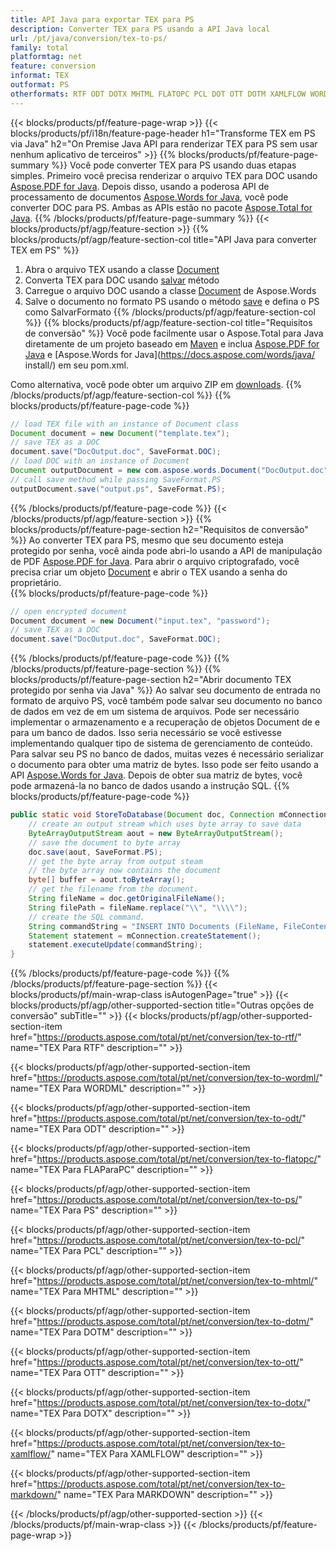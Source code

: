 ```yaml
---
title: API Java para exportar TEX para PS
description: Converter TEX para PS usando a API Java local
url: /pt/java/conversion/tex-to-ps/
family: total
platformtag: net
feature: conversion
informat: TEX
outformat: PS
otherformats: RTF ODT DOTX MHTML FLATOPC PCL DOT OTT DOTM XAMLFLOW WORDML PS
---
```

{{< blocks/products/pf/feature-page-wrap >}}
{{< blocks/products/pf/i18n/feature-page-header h1="Transforme TEX em PS via Java" h2="On Premise Java API para renderizar TEX para PS sem usar nenhum aplicativo de terceiros" >}}
{{% blocks/products/pf/feature-page-summary %}}
Você pode converter TEX para PS usando duas etapas simples. Primeiro você precisa renderizar o arquivo TEX para DOC usando [Aspose.PDF for Java](https://products.aspose.com/pdf/java/). Depois disso, usando a poderosa API de processamento de documentos [Aspose.Words for Java](https://products.aspose.com/words/java/), você pode converter DOC para PS. Ambas as APIs estão no pacote [Aspose.Total for Java](https://products.aspose.com/total/java/).
{{% /blocks/products/pf/feature-page-summary  %}}
{{< blocks/products/pf/agp/feature-section >}}
{{% blocks/products/pf/agp/feature-section-col title="API Java para converter TEX em PS" %}}
1. Abra o arquivo TEX usando a classe [Document](https://apireference.aspose.com/pdf/java/com.aspose.pdf/Document)
2. Converta TEX para DOC usando [salvar](https://apireference.aspose.com/pdf/java/com.aspose.pdf/Document#save-java.lang.String-com.aspose.pdf.SaveOptions- ) método
3. Carregue o arquivo DOC usando a classe [Document](https://apireference.aspose.com/words/java/com.aspose.words/Document) de Aspose.Words
4. Salve o documento no formato PS usando o método [save](https://apireference.aspose.com/words/java/com.aspose.words/Document#save(java.lang.String,int)) e defina o PS como SalvarFormato
{{% /blocks/products/pf/agp/feature-section-col %}}
{{% blocks/products/pf/agp/feature-section-col title="Requisitos de conversão" %}}
Você pode facilmente usar o Aspose.Total para Java diretamente de um projeto baseado em [Maven](https://repository.aspose.com/webapp/#/artifacts/browse/tree/General/repo/com/aspose/aspose-total) e inclua [Aspose.PDF for Java](https://docs.aspose.com/pdf/java/installation/) e [Aspose.Words for Java](https://docs.aspose.com/words/java/ install/) em seu pom.xml.

Como alternativa, você pode obter um arquivo ZIP em [downloads](https://downloads.aspose.com/total/java).
{{% /blocks/products/pf/agp/feature-section-col %}}
{{% blocks/products/pf/feature-page-code %}}

```java
// load TEX file with an instance of Document class
Document document = new Document("template.tex");
// save TEX as a DOC 
document.save("DocOutput.doc", SaveFormat.DOC); 
// load DOC with an instance of Document
Document outputDocument = new com.aspose.words.Document("DocOutput.doc");
// call save method while passing SaveFormat.PS
outputDocument.save("output.ps", SaveFormat.PS);   
```

{{% /blocks/products/pf/feature-page-code %}}
{{< /blocks/products/pf/agp/feature-section >}}
{{% blocks/products/pf/feature-page-section  h2="Requisitos de conversão" %}}
Ao converter TEX para PS, mesmo que seu documento esteja protegido por senha, você ainda pode abri-lo usando a API de manipulação de PDF [Aspose.PDF for Java](https://docs.aspose.com/pdf/java/installation/). Para abrir o arquivo criptografado, você precisa criar um objeto [Document](https://apireference.aspose.com/pdf/java/com.aspose.pdf/Document) e abrir o TEX usando a senha do proprietário.  
{{% blocks/products/pf/feature-page-code %}}
```cs
// open encrypted document
Document document = new Document("input.tex", "password");
// save TEX as a DOC 
document.save("DocOutput.doc", SaveFormat.DOC);
```

{{% /blocks/products/pf/feature-page-code  %}}
{{% /blocks/products/pf/feature-page-section %}}
{{% blocks/products/pf/feature-page-section  h2="Abrir documento TEX protegido por senha via Java" %}}
Ao salvar seu documento de entrada no formato de arquivo PS, você também pode salvar seu documento no banco de dados em vez de em um sistema de arquivos. Pode ser necessário implementar o armazenamento e a recuperação de objetos Document de e para um banco de dados. Isso seria necessário se você estivesse implementando qualquer tipo de sistema de gerenciamento de conteúdo. Para salvar seu PS no banco de dados, muitas vezes é necessário serializar o documento para obter uma matriz de bytes. Isso pode ser feito usando a API [Aspose.Words for Java](https://products.aspose.com/words/Java/). Depois de obter sua matriz de bytes, você pode armazená-la no banco de dados usando a instrução SQL. 
{{% blocks/products/pf/feature-page-code %}}

```java
public static void StoreToDatabase(Document doc, Connection mConnection) throws Exception {
    // create an output stream which uses byte array to save data
    ByteArrayOutputStream aout = new ByteArrayOutputStream();
    // save the document to byte array
    doc.save(aout, SaveFormat.PS);
    // get the byte array from output steam
    // the byte array now contains the document
    byte[] buffer = aout.toByteArray();
    // get the filename from the document.
    String fileName = doc.getOriginalFileName();
    String filePath = fileName.replace("\\", "\\\\");
    // create the SQL command.
    String commandString = "INSERT INTO Documents (FileName, FileContent) VALUES('" + filePath + "', '" + buffer + "')";
    Statement statement = mConnection.createStatement();
    statement.executeUpdate(commandString);
}  
```

{{% /blocks/products/pf/feature-page-code  %}}
{{% /blocks/products/pf/feature-page-section %}}
{{< blocks/products/pf/main-wrap-class isAutogenPage="true" >}}
{{< blocks/products/pf/agp/other-supported-section title="Outras opções de conversão" subTitle="" >}}
{{< blocks/products/pf/agp/other-supported-section-item href="https://products.aspose.com/total/pt/net/conversion/tex-to-rtf/" name="TEX Para RTF" description="" >}}

{{< blocks/products/pf/agp/other-supported-section-item href="https://products.aspose.com/total/pt/net/conversion/tex-to-wordml/" name="TEX Para WORDML" description="" >}}

{{< blocks/products/pf/agp/other-supported-section-item href="https://products.aspose.com/total/pt/net/conversion/tex-to-odt/" name="TEX Para ODT" description="" >}}

{{< blocks/products/pf/agp/other-supported-section-item href="https://products.aspose.com/total/pt/net/conversion/tex-to-flatopc/" name="TEX Para FLAParaPC" description="" >}}

{{< blocks/products/pf/agp/other-supported-section-item href="https://products.aspose.com/total/pt/net/conversion/tex-to-ps/" name="TEX Para PS" description="" >}}

{{< blocks/products/pf/agp/other-supported-section-item href="https://products.aspose.com/total/pt/net/conversion/tex-to-pcl/" name="TEX Para PCL" description="" >}}

{{< blocks/products/pf/agp/other-supported-section-item href="https://products.aspose.com/total/pt/net/conversion/tex-to-mhtml/" name="TEX Para MHTML" description="" >}}

{{< blocks/products/pf/agp/other-supported-section-item href="https://products.aspose.com/total/pt/net/conversion/tex-to-dotm/" name="TEX Para DOTM" description="" >}}

{{< blocks/products/pf/agp/other-supported-section-item href="https://products.aspose.com/total/pt/net/conversion/tex-to-ott/" name="TEX Para OTT" description="" >}}

{{< blocks/products/pf/agp/other-supported-section-item href="https://products.aspose.com/total/pt/net/conversion/tex-to-dotx/" name="TEX Para DOTX" description="" >}}

{{< blocks/products/pf/agp/other-supported-section-item href="https://products.aspose.com/total/pt/net/conversion/tex-to-xamlflow/" name="TEX Para XAMLFLOW" description="" >}}

{{< blocks/products/pf/agp/other-supported-section-item href="https://products.aspose.com/total/pt/net/conversion/tex-to-markdown/" name="TEX Para MARKDOWN" description="" >}}


{{< /blocks/products/pf/agp/other-supported-section >}}
{{< /blocks/products/pf/main-wrap-class >}}
{{< /blocks/products/pf/feature-page-wrap >}}